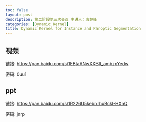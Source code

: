 ```yaml
---
toc: false
layout: post
description: 第二阶段第三次会议 主讲人：唐楚峰
categories: [Dynamic Kernel]
title: Dynamic Kernel for Instance and Panoptic Segmentation
---
```


## 视频
链接: https://pan.baidu.com/s/1EBtaANwXXBIt_ambzpYedw  

密码: 0uu1

## ppt
链接: https://pan.baidu.com/s/1R226U5kebnrhuBckI-HXnQ  

密码: jnrp
